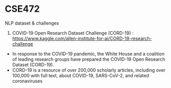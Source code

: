 # CSE472

NLP dataset & challenges
1) COVID-19 Open Research Dataset Challenge (CORD-19) : https://www.kaggle.com/allen-institute-for-ai/CORD-19-research-challenge
  - In response to the COVID-19 pandemic, the White House and a coalition of leading research groups have prepared the COVID-19 Open Research Dataset (CORD-19).
  - CORD-19 is a resource of over 200,000 scholarly articles, including over 100,000 with full text, about COVID-19, SARS-CoV-2, and related coronaviruses
